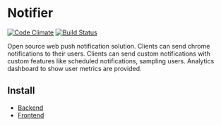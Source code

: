 # Notifier
[![Code Climate](https://codeclimate.com/github/webnotification/notifier/badges/gpa.svg)](https://codeclimate.com/github/webnotification/notifier)
[![Build Status](https://travis-ci.org/webnotification/notifier.svg)](https://travis-ci.org/webnotification/notifier)

Open source web push notification solution. Clients can send chrome notifications to their users. Clients can send custom notifications with custom features like scheduled notifications, sampling users. Analytics dashboard to show user metrics are provided.

## Install
- [Backend](https://github.com/webnotification/notification/tree/master/backend)
- [Frontend](https://github.com/webnotification/notification/tree/master/frontend)

